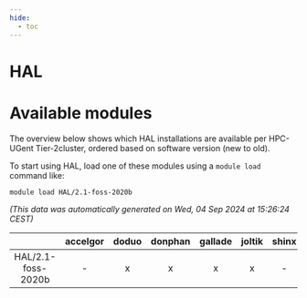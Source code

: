 ```yaml
---
hide:
  - toc
---
```


HAL
===

# Available modules


The overview below shows which HAL installations are available per HPC-UGent Tier-2cluster, ordered based on software version (new to old).

To start using HAL, load one of these modules using a `module load` command like:

```shell
module load HAL/2.1-foss-2020b
```

*(This data was automatically generated on Wed, 04 Sep 2024 at 15:26:24 CEST)*  

| |accelgor|doduo|donphan|gallade|joltik|shinx|skitty|
| :---: | :---: | :---: | :---: | :---: | :---: | :---: | :---: |
|HAL/2.1-foss-2020b|-|x|x|x|x|-|x|
